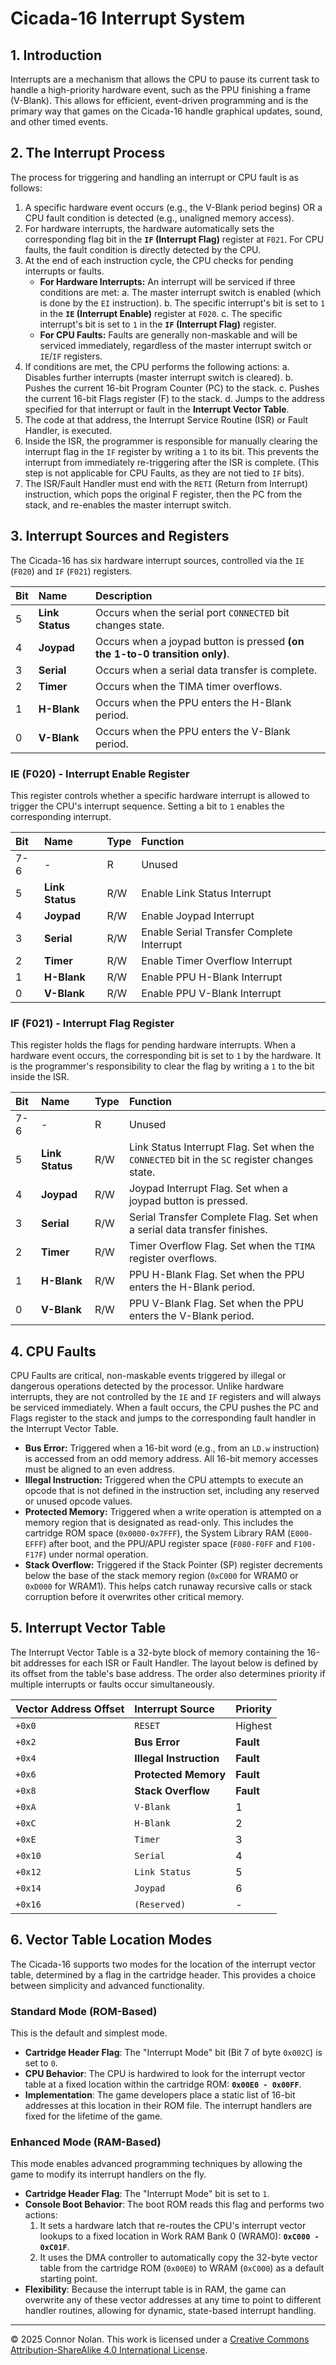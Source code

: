 # **Cicada-16 Interrupt System**

## **1. Introduction**

Interrupts are a mechanism that allows the CPU to pause its current task to handle a high-priority hardware event, such as the PPU finishing a frame (V-Blank). This allows for efficient, event-driven programming and is the primary way that games on the Cicada-16 handle graphical updates, sound, and other timed events.

## **2. The Interrupt Process**

The process for triggering and handling an interrupt or CPU fault is as follows:

1.  A specific hardware event occurs (e.g., the V-Blank period begins) OR a CPU fault condition is detected (e.g., unaligned memory access).
2.  For hardware interrupts, the hardware automatically sets the corresponding flag bit in the **`IF` (Interrupt Flag)** register at `F021`. For CPU faults, the fault condition is directly detected by the CPU.
3.  At the end of each instruction cycle, the CPU checks for pending interrupts or faults.
    - **For Hardware Interrupts:** An interrupt will be serviced if three conditions are met:
      a. The master interrupt switch is enabled (which is done by the `EI` instruction).
      b. The specific interrupt's bit is set to `1` in the **`IE` (Interrupt Enable)** register at `F020`.
      c. The specific interrupt's bit is set to `1` in the **`IF` (Interrupt Flag)** register.
    - **For CPU Faults:** Faults are generally non-maskable and will be serviced immediately, regardless of the master interrupt switch or `IE`/`IF` registers.
4.  If conditions are met, the CPU performs the following actions:
    a. Disables further interrupts (master interrupt switch is cleared).
    b. Pushes the current 16-bit Program Counter (PC) to the stack.
    c. Pushes the current 16-bit Flags register (F) to the stack.
    d. Jumps to the address specified for that interrupt or fault in the **Interrupt Vector Table**.
5.  The code at that address, the Interrupt Service Routine (ISR) or Fault Handler, is executed.
6.  Inside the ISR, the programmer is responsible for manually clearing the interrupt flag in the `IF` register by writing a `1` to its bit. This prevents the interrupt from immediately re-triggering after the ISR is complete. (This step is not applicable for CPU Faults, as they are not tied to `IF` bits).
7.  The ISR/Fault Handler must end with the `RETI` (Return from Interrupt) instruction, which pops the original F register, then the PC from the stack, and re-enables the master interrupt switch.

## **3. Interrupt Sources and Registers**

The Cicada-16 has six hardware interrupt sources, controlled via the `IE` (`F020`) and `IF` (`F021`) registers.

| Bit | Name          | Description                                                                 |
| :-- | :------------ | :-------------------------------------------------------------------------- |
| 5   | **Link Status** | Occurs when the serial port `CONNECTED` bit changes state.                  |
| 4   | **Joypad**    | Occurs when a joypad button is pressed **(on the 1-to-0 transition only)**. |
| 3   | **Serial**    | Occurs when a serial data transfer is complete.                             |
| 2   | **Timer**     | Occurs when the TIMA timer overflows.                                       |
| 1   | **H-Blank**   | Occurs when the PPU enters the H-Blank period.                              |
| 0   | **V-Blank**   | Occurs when the PPU enters the V-Blank period.                              |

### **IE (F020) - Interrupt Enable Register**
This register controls whether a specific hardware interrupt is allowed to trigger the CPU's interrupt sequence. Setting a bit to `1` enables the corresponding interrupt.

| Bit | Name          | Type | Function                                  |
| :-- | :------------ | :--- | :---------------------------------------- |
| 7-6 | -             | R    | Unused                                    |
| 5   | **Link Status** | R/W  | Enable Link Status Interrupt              |
| 4   | **Joypad**    | R/W  | Enable Joypad Interrupt                   |
| 3   | **Serial**    | R/W  | Enable Serial Transfer Complete Interrupt |
| 2   | **Timer**     | R/W  | Enable Timer Overflow Interrupt           |
| 1   | **H-Blank**   | R/W  | Enable PPU H-Blank Interrupt              |
| 0   | **V-Blank**   | R/W  | Enable PPU V-Blank Interrupt              |

### **IF (F021) - Interrupt Flag Register**
This register holds the flags for pending hardware interrupts. When a hardware event occurs, the corresponding bit is set to `1` by the hardware. It is the programmer's responsibility to clear the flag by writing a `1` to the bit inside the ISR.

| Bit | Name          | Type | Function                                                                                                                            |
| :-- | :------------ | :--- | :---------------------------------------------------------------------------------------------------------------------------------- |
| 7-6 | -             | R    | Unused                                                                                                                              |
| 5   | **Link Status** | R/W  | Link Status Interrupt Flag. Set when the `CONNECTED` bit in the `SC` register changes state.                                        |
| 4   | **Joypad**    | R/W  | Joypad Interrupt Flag. Set when a joypad button is pressed.                                                                         |
| 3   | **Serial**    | R/W  | Serial Transfer Complete Flag. Set when a serial data transfer finishes.                                                            |
| 2   | **Timer**     | R/W  | Timer Overflow Flag. Set when the `TIMA` register overflows.                                                                        |
| 1   | **H-Blank**   | R/W  | PPU H-Blank Flag. Set when the PPU enters the H-Blank period.                                                                       |
| 0   | **V-Blank**   | R/W  | PPU V-Blank Flag. Set when the PPU enters the V-Blank period.                                                                       |

## **4. CPU Faults**

CPU Faults are critical, non-maskable events triggered by illegal or dangerous operations detected by the processor. Unlike hardware interrupts, they are not controlled by the `IE` and `IF` registers and will always be serviced immediately. When a fault occurs, the CPU pushes the PC and Flags register to the stack and jumps to the corresponding fault handler in the Interrupt Vector Table.

- **Bus Error:** Triggered when a 16-bit word (e.g., from an `LD.w` instruction) is accessed from an odd memory address. All 16-bit memory accesses must be aligned to an even address.
- **Illegal Instruction:** Triggered when the CPU attempts to execute an opcode that is not defined in the instruction set, including any reserved or unused opcode values.
- **Protected Memory:** Triggered when a write operation is attempted on a memory region that is designated as read-only. This includes the cartridge ROM space (`0x0000-0x7FFF`), the System Library RAM (`E000-EFFF`) after boot, and the PPU/APU register space (`F080-F0FF` and `F100-F17F`) under normal operation.
- **Stack Overflow:** Triggered if the Stack Pointer (SP) register decrements below the base of the stack memory region (`0xC000` for WRAM0 or `0xD000` for WRAM1). This helps catch runaway recursive calls or stack corruption before it overwrites other critical memory.

## **5. Interrupt Vector Table**

The Interrupt Vector Table is a 32-byte block of memory containing the 16-bit addresses for each ISR or Fault Handler. The layout below is defined by its offset from the table's base address. The order also determines priority if multiple interrupts or faults occur simultaneously.

| Vector Address Offset | Interrupt Source        | Priority  |
| :-------------------- | :---------------------- | :-------- |
| `+0x0`                | `RESET`                 | Highest   |
| `+0x2`                | **Bus Error**           | **Fault** |
| `+0x4`                | **Illegal Instruction** | **Fault** |
| `+0x6`                | **Protected Memory**    | **Fault** |
| `+0x8`                | **Stack Overflow**      | **Fault** |
| `+0xA`                | `V-Blank`               | 1         |
| `+0xC`                | `H-Blank`               | 2         |
| `+0xE`                | `Timer`                 | 3         |
| `+0x10`               | `Serial`                | 4         |
| `+0x12`               | `Link Status`           | 5         |
| `+0x14`               | `Joypad`                | 6         |
| `+0x16`               | `(Reserved)`            | -         |

## **6. Vector Table Location Modes**

The Cicada-16 supports two modes for the location of the interrupt vector table, determined by a flag in the cartridge header. This provides a choice between simplicity and advanced functionality.

### **Standard Mode (ROM-Based)**

This is the default and simplest mode.

- **Cartridge Header Flag**: The "Interrupt Mode" bit (Bit 7 of byte `0x002C`) is set to `0`.
- **CPU Behavior**: The CPU is hardwired to look for the interrupt vector table at a fixed location within the cartridge ROM: **`0x00E0 - 0x00FF`**.
- **Implementation**: The game developers place a static list of 16-bit addresses at this location in their ROM file. The interrupt handlers are fixed for the lifetime of the game.

### **Enhanced Mode (RAM-Based)**

This mode enables advanced programming techniques by allowing the game to modify its interrupt handlers on the fly.

- **Cartridge Header Flag**: The "Interrupt Mode" bit is set to `1`.
- **Console Boot Behavior**: The boot ROM reads this flag and performs two actions:
  1.  It sets a hardware latch that re-routes the CPU's interrupt vector lookups to a fixed location in Work RAM Bank 0 (WRAM0): **`0xC000 - 0xC01F`**.
  2.  It uses the DMA controller to automatically copy the 32-byte vector table from the cartridge ROM (`0x00E0`) to WRAM (`0xC000`) as a default starting point.
- **Flexibility**: Because the interrupt table is in RAM, the game can overwrite any of these vector addresses at any time to point to different handler routines, allowing for dynamic, state-based interrupt handling.


---

© 2025 Connor Nolan. This work is licensed under a
[Creative Commons Attribution-ShareAlike 4.0 International License](http://creativecommons.org/licenses/by-sa/4.0/).
